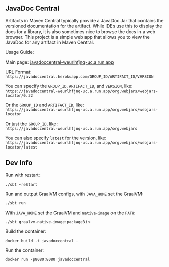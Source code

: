 JavaDoc Central
---------------

Artifacts in Maven Central typically provide a JavaDoc Jar that contains the versioned documentation for the artifact.  While IDEs use this to display the docs for a library, it is also sometimes nice to browse the docs in a web browser.  This project is a simple web app that allows you to view the JavaDoc for any artifact in Maven Central.

Usage Guide:

Main page: [javadoccentral-weurlhfjnq-uc.a.run.app](https://javadoccentral-weurlhfjnq-uc.a.run.app/)

URL Format: `https://javadoccentral.herokuapp.com/GROUP_ID/ARTIFACT_ID/VERSION`

You can specify the `GROUP_ID`, `ARTIFACT_ID`, and `VERSION`, like:  
`https://javadoccentral-weurlhfjnq-uc.a.run.app/org.webjars/webjars-locator/0.32`

Or the `GROUP_ID` and `ARTIFACT_ID`, like:  
`https://javadoccentral-weurlhfjnq-uc.a.run.app/org.webjars/webjars-locator`

Or just the `GROUP_ID`, like:  
`https://javadoccentral-weurlhfjnq-uc.a.run.app/org.webjars`

You can also specify `latest` for the version, like:  
`https://javadoccentral-weurlhfjnq-uc.a.run.app/org.webjars/webjars-locator/latest`

## Dev Info

Run with restart:
```
./sbt ~reStart
```

Run and output GraalVM configs, with `JAVA_HOME` set the GraalVM:
```
./sbt run
```

With `JAVA_HOME` set the GraalVM and `native-image` on the `PATH`:
```
./sbt graalvm-native-image:packageBin
```

Build the container:
```
docker build -t javadoccentral .
```

Run the container:
```
docker run -p8080:8080 javadoccentral
```
